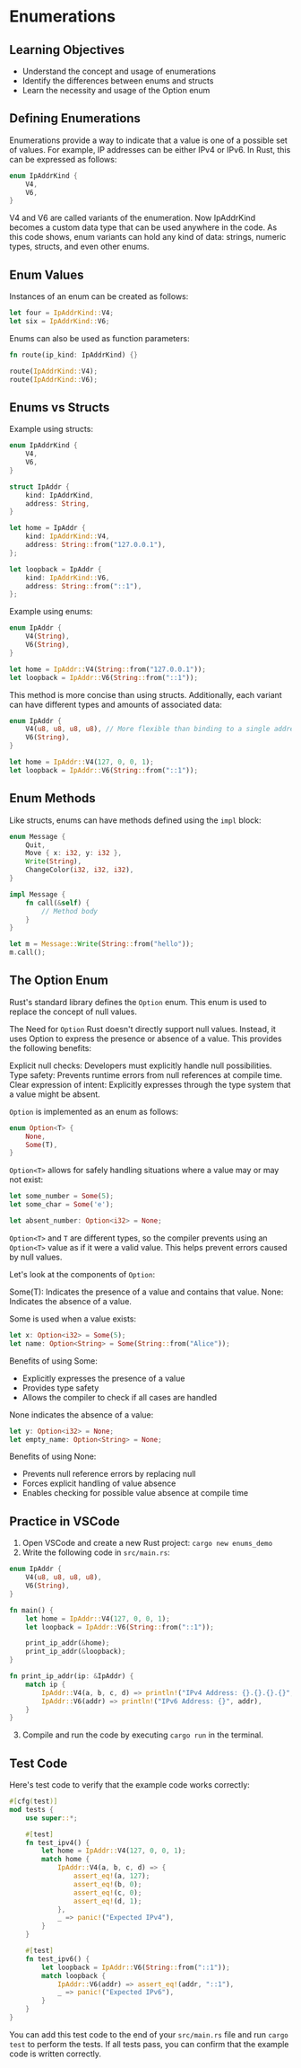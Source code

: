 # Enumerations

## Learning Objectives
- Understand the concept and usage of enumerations
- Identify the differences between enums and structs
- Learn the necessity and usage of the Option enum

## Defining Enumerations

Enumerations provide a way to indicate that a value is one of a possible set of values. For example, IP addresses can be either IPv4 or IPv6. In Rust, this can be expressed as follows:

```rust
enum IpAddrKind {
    V4,
    V6,
}
```
V4 and V6 are called variants of the enumeration.
Now IpAddrKind becomes a custom data type that can be used anywhere in the code.
As this code shows, enum variants can hold any kind of data: strings, numeric types, structs, and even other enums.

## Enum Values

Instances of an enum can be created as follows:

```rust
let four = IpAddrKind::V4;
let six = IpAddrKind::V6;
```

Enums can also be used as function parameters:

```rust
fn route(ip_kind: IpAddrKind) {}

route(IpAddrKind::V4);
route(IpAddrKind::V6);
```

## Enums vs Structs

Example using structs:
```rust
enum IpAddrKind {
    V4,
    V6,
}

struct IpAddr {
    kind: IpAddrKind,
    address: String,
}

let home = IpAddr {
    kind: IpAddrKind::V4,
    address: String::from("127.0.0.1"),
};

let loopback = IpAddr {
    kind: IpAddrKind::V6,
    address: String::from("::1"),
};
```

Example using enums:
```rust
enum IpAddr {
    V4(String),
    V6(String),
} 

let home = IpAddr::V4(String::from("127.0.0.1"));
let loopback = IpAddr::V6(String::from("::1"));
```

This method is more concise than using structs. Additionally, each variant can have different types and amounts of associated data:

```rust
enum IpAddr {
    V4(u8, u8, u8, u8), // More flexible than binding to a single address variable
    V6(String),
}

let home = IpAddr::V4(127, 0, 0, 1);
let loopback = IpAddr::V6(String::from("::1"));
```

## Enum Methods

Like structs, enums can have methods defined using the `impl` block:

```rust
enum Message {
    Quit,
    Move { x: i32, y: i32 },
    Write(String),
    ChangeColor(i32, i32, i32),
}

impl Message {
    fn call(&self) {
        // Method body
    }
}

let m = Message::Write(String::from("hello"));
m.call();
```

## The Option Enum

Rust's standard library defines the `Option` enum. This enum is used to replace the concept of null values.

The Need for `Option`
Rust doesn't directly support null values. Instead, it uses Option<T> to express the presence or absence of a value. This provides the following benefits:

Explicit null checks: Developers must explicitly handle null possibilities.
Type safety: Prevents runtime errors from null references at compile time.
Clear expression of intent: Explicitly expresses through the type system that a value might be absent.

`Option` is implemented as an enum as follows:

```rust
enum Option<T> {
    None,
    Some(T),
}
```

`Option<T>` allows for safely handling situations where a value may or may not exist:

```rust
let some_number = Some(5);
let some_char = Some('e');

let absent_number: Option<i32> = None;
```

`Option<T>` and `T` are different types, so the compiler prevents using an `Option<T>` value as if it were a valid value. This helps prevent errors caused by null values.

Let's look at the components of `Option`:

Some(T): Indicates the presence of a value and contains that value.
None: Indicates the absence of a value.

Some is used when a value exists:
```rust
let x: Option<i32> = Some(5);
let name: Option<String> = Some(String::from("Alice"));
```

Benefits of using Some:
- Explicitly expresses the presence of a value
- Provides type safety
- Allows the compiler to check if all cases are handled

None indicates the absence of a value:
```rust
let y: Option<i32> = None;
let empty_name: Option<String> = None;
```

Benefits of using None:
- Prevents null reference errors by replacing null
- Forces explicit handling of value absence
- Enables checking for possible value absence at compile time

## Practice in VSCode

1. Open VSCode and create a new Rust project: `cargo new enums_demo`
2. Write the following code in `src/main.rs`:

```rust
enum IpAddr {
    V4(u8, u8, u8, u8),
    V6(String),
}

fn main() {
    let home = IpAddr::V4(127, 0, 0, 1);
    let loopback = IpAddr::V6(String::from("::1"));

    print_ip_addr(&home);
    print_ip_addr(&loopback);
}

fn print_ip_addr(ip: &IpAddr) {
    match ip {
        IpAddr::V4(a, b, c, d) => println!("IPv4 Address: {}.{}.{}.{}", a, b, c, d),
        IpAddr::V6(addr) => println!("IPv6 Address: {}", addr),
    }
}
```

3. Compile and run the code by executing `cargo run` in the terminal.

## Test Code

Here's test code to verify that the example code works correctly:

```rust
#[cfg(test)]
mod tests {
    use super::*;

    #[test]
    fn test_ipv4() {
        let home = IpAddr::V4(127, 0, 0, 1);
        match home {
            IpAddr::V4(a, b, c, d) => {
                assert_eq!(a, 127);
                assert_eq!(b, 0);
                assert_eq!(c, 0);
                assert_eq!(d, 1);
            },
            _ => panic!("Expected IPv4"),
        }
    }

    #[test]
    fn test_ipv6() {
        let loopback = IpAddr::V6(String::from("::1"));
        match loopback {
            IpAddr::V6(addr) => assert_eq!(addr, "::1"),
            _ => panic!("Expected IPv6"),
        }
    }
}
```

You can add this test code to the end of your `src/main.rs` file and run `cargo test` to perform the tests. If all tests pass, you can confirm that the example code is written correctly.